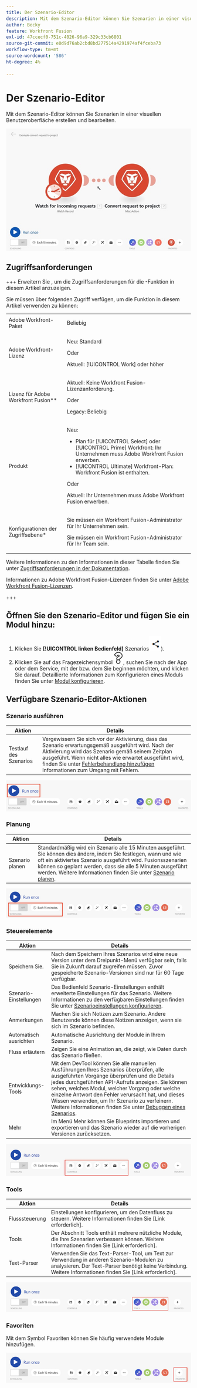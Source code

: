 ```yaml
---
title: Der Szenario-Editor
description: Mit dem Szenario-Editor können Sie Szenarien in einer visuellen Benutzeroberfläche erstellen und bearbeiten.
author: Becky
feature: Workfront Fusion
exl-id: 47ccecf0-751c-4026-96a9-329c33cb6801
source-git-commit: e0d9d76ab2cbd8bd277514a4291974af4fceba73
workflow-type: tm+mt
source-wordcount: '586'
ht-degree: 4%

---
```


# Der Szenario-Editor

Mit dem Szenario-Editor können Sie Szenarien in einer visuellen Benutzeroberfläche erstellen und bearbeiten.

![Szenario-Editor](assets/scenario-editor.jpg)

## Zugriffsanforderungen

+++ Erweitern Sie , um die Zugriffsanforderungen für die -Funktion in diesem Artikel anzuzeigen.

Sie müssen über folgenden Zugriff verfügen, um die Funktion in diesem Artikel verwenden zu können:

<table style="table-layout:auto">
 <col> 
 <col> 
 <tbody> 
  <tr> 
   <td role="rowheader">Adobe Workfront-Paket</td> 
   <td> <p>Beliebig</p> </td> 
  </tr> 
  <tr data-mc-conditions=""> 
   <td role="rowheader">Adobe Workfront-Lizenz</td> 
   <td> <p>Neu: Standard</p><p>Oder</p><p>Aktuell: [!UICONTROL Work] oder höher</p> </td> 
  </tr> 
  <tr> 
   <td role="rowheader">Lizenz für Adobe Workfront Fusion**</td> 
   <td>
   <p>Aktuell: Keine Workfront Fusion-Lizenzanforderung.</p>
   <p>Oder</p>
   <p>Legacy: Beliebig </p>
   </td> 
  </tr> 
  <tr> 
   <td role="rowheader">Produkt</td> 
   <td>
   <p>Neu:</p> <ul><li>Plan für [!UICONTROL Select] oder [!UICONTROL Prime] Workfront: Ihr Unternehmen muss Adobe Workfront Fusion erwerben.</li><li>[!UICONTROL Ultimate] Workfront-Plan: Workfront Fusion ist enthalten.</li></ul>
   <p>Oder</p>
   <p>Aktuell: Ihr Unternehmen muss Adobe Workfront Fusion erwerben.</p>
   </td> 
  </tr>
  <tr data-mc-conditions=""> 
   <td role="rowheader">Konfigurationen der Zugriffsebene*</td> 
   <td> 
     <p>Sie müssen ein Workfront Fusion-Administrator für Ihr Unternehmen sein.</p>
     <p>Sie müssen ein Workfront Fusion-Administrator für Ihr Team sein.</p>
   </td> 
  </tr> 
   </td> 
  </tr> 
 </tbody> 
</table>

Weitere Informationen zu den Informationen in dieser Tabelle finden Sie unter [Zugriffsanforderungen in der Dokumentation](/help/workfront-fusion/references/licenses-and-roles/access-level-requirements-in-documentation.md).

Informationen zu Adobe Workfront Fusion-Lizenzen finden Sie unter [Adobe Workfront Fusion-Lizenzen](/help/workfront-fusion/set-up-and-manage-workfront-fusion/licensing-operations-overview/license-automation-vs-integration.md).

+++

## Öffnen Sie den Szenario-Editor und fügen Sie ein Modul hinzu:

1. Klicken Sie **[!UICONTROL linken Bedienfeld]** Szenarios![ (](assets/scenarios-icon.png)).
1. Klicken Sie auf das Fragezeichensymbol ![Fragesymbol](assets/question-mark-full-size.png), suchen Sie nach der App oder dem Service, mit der bzw. dem Sie beginnen möchten, und klicken Sie darauf. Detaillierte Informationen zum Konfigurieren eines Moduls finden Sie unter [Modul konfigurieren](/help/workfront-fusion/create-scenarios/add-modules/configure-a-modules-settings.md).

## Verfügbare Szenario-Editor-Aktionen

### Szenario ausführen

| Aktion | Details |
|----------|----------|
| Testlauf des Szenarios | Vergewissern Sie sich vor der Aktivierung, dass das Szenario erwartungsgemäß ausgeführt wird. Nach der Aktivierung wird das Szenario gemäß seinem Zeitplan ausgeführt. Wenn nicht alles wie erwartet ausgeführt wird, finden Sie unter [Fehlerbehandlung hinzufügen](/help/workfront-fusion/create-scenarios/config-error-handling/error-handling.md) Informationen zum Umgang mit Fehlern. |

![Schaltfläche „Szenario ausführen“](assets/run-your-scenario.png)

### Planung

| Aktion | Details |
|----------|----------|
| Szenario planen | Standardmäßig wird ein Szenario alle 15 Minuten ausgeführt. Sie können dies ändern, indem Sie festlegen, wann und wie oft ein aktiviertes Szenario ausgeführt wird. Fusionsszenarien können so geplant werden, dass sie alle 5 Minuten ausgeführt werden. Weitere Informationen finden Sie unter [Szenario planen](/help/workfront-fusion/create-scenarios/config-scenarios-settings/schedule-a-scenario.md). |

![Bedienfeld „Planung](assets/scheduling-scenario-editor.png)

### Steuerelemente

| Aktion | Details |
|----------|----------|
| Speichern Sie. | Nach dem Speichern Ihres Szenarios wird eine neue Version unter dem Dreipunkt-Menü verfügbar sein, falls Sie in Zukunft darauf zugreifen müssen. Zuvor gespeicherte Szenario-Versionen sind nur für 60 Tage verfügbar. |
| Szenario-Einstellungen | Das Bedienfeld Szenario-Einstellungen enthält erweiterte Einstellungen für das Szenario. Weitere Informationen zu den verfügbaren Einstellungen finden Sie unter [Szenarioeinstellungen konfigurieren](/help/workfront-fusion/create-scenarios/config-scenarios-settings/configure-scenario-settings.md). |
| Anmerkungen | Machen Sie sich Notizen zum Szenario. Andere Benutzende können diese Notizen anzeigen, wenn sie sich im Szenario befinden. |
| Automatisch ausrichten | Automatische Ausrichtung der Module in Ihrem Szenario. |
| Fluss erläutern | Zeigen Sie eine Animation an, die zeigt, wie Daten durch das Szenario fließen. |
| Entwicklungs-Tools | Mit dem DevTool können Sie alle manuellen Ausführungen Ihres Szenarios überprüfen, alle ausgeführten Vorgänge überprüfen und die Details jedes durchgeführten API-Aufrufs anzeigen. Sie können sehen, welches Modul, welcher Vorgang oder welche einzelne Antwort den Fehler verursacht hat, und dieses Wissen verwenden, um Ihr Szenario zu verfeinern. Weitere Informationen finden Sie unter [Debuggen eines Szenarios](/help/workfront-fusion/manage-scenarios/debug-a-scenario.md). |
| Mehr | Im Menü Mehr können Sie Blueprints importieren und exportieren und das Szenario wieder auf die vorherigen Versionen zurücksetzen. |

![Bedienfeld](assets/controls-editor-scenario.png)

### Tools

| Aktion | Details |
|----------|----------|
| Flusssteuerung | Einstellungen konfigurieren, um den Datenfluss zu steuern. Weitere Informationen finden Sie [Link erforderlich]. |
| Tools | Der Abschnitt Tools enthält mehrere nützliche Module, die Ihre Szenarien verbessern können. Weitere Informationen finden Sie [Link erforderlich]. |
| Text-Parser | Verwenden Sie das Text-Parser-Tool, um Text zur Verwendung in anderen Szenario-Modulen zu analysieren. Der Text-Parser benötigt keine Verbindung. Weitere Informationen finden Sie [Link erforderlich]. |

![Tools-Bereich](assets/tools-scenario-editor.png)

### Favoriten

Mit dem Symbol Favoriten können Sie häufig verwendete Module hinzufügen.

![Bedienfeld „Favoriten“](assets/favorites-scenario-editor.png)

